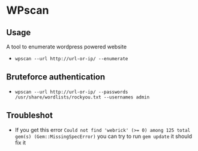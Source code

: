 # WPscan

## Usage

A tool to enumerate wordpress powered website

- `wpscan --url http://url-or-ip/ --enumerate`

## Bruteforce authentication

- `wpscan --url http://url-or-ip/ --passwords /usr/share/wordlists/rockyou.txt --usernames admin`

## Troubleshot

- If you get this error `Could not find 'webrick' (>= 0) among 125 total gem(s) (Gem::MissingSpecError)` you can try to run `gem update` it should fix it
